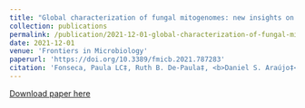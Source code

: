 ```yaml
---
title: "Global characterization of fungal mitogenomes: new insights on genomic diversity and dynamism of coding genes and accessory elements"
collection: publications
permalink: /publication/2021-12-01-global-characterization-of-fungal-mitogenomes
date: 2021-12-01
venue: 'Frontiers in Microbiology'
paperurl: 'https://doi.org/10.3389/fmicb.2021.787283'
citation: 'Fonseca, Paula LC‡, Ruth B. De-Paula‡, <b>Daniel S. Araújo‡</b>, Luiz Marcelo Ribeiro Tomé, Thairine Mendes-Pereira, Wenderson Felipe Costa Rodrigues, Luiz-Eduardo Del-Bem, Eric RGR Aguiar, and Aristóteles Góes-Neto. &quot;Global characterization of fungal mitogenomes: new insights on genomic diversity and dynamism of coding genes and accessory elements.&quot; <i>Frontiers in Microbiology</i> (2021): 3733. ‡Contributed equally.' 
---
```

[Download paper here](http://danielsarj.github.io/files/fmicb-12-787283.pdf)
